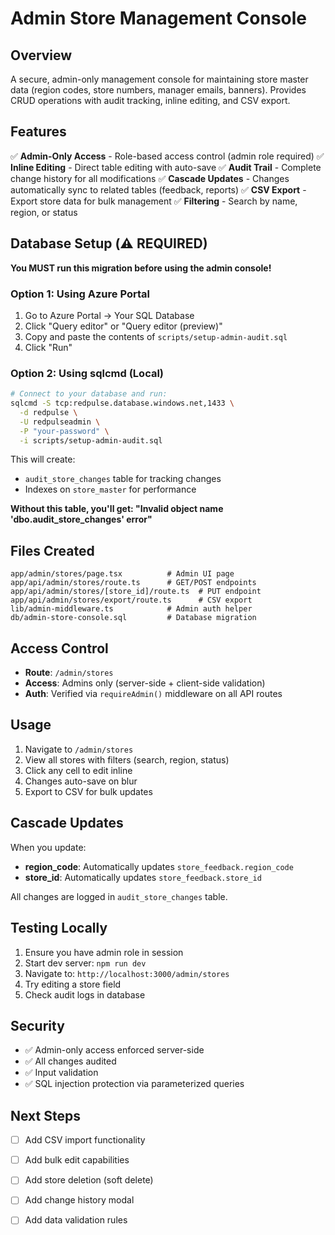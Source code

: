 # Admin Store Management Console

## Overview

A secure, admin-only management console for maintaining store master data (region codes, store numbers, manager emails, banners). Provides CRUD operations with audit tracking, inline editing, and CSV export.

## Features

✅ **Admin-Only Access** - Role-based access control (admin role required)
✅ **Inline Editing** - Direct table editing with auto-save
✅ **Audit Trail** - Complete change history for all modifications
✅ **Cascade Updates** - Changes automatically sync to related tables (feedback, reports)
✅ **CSV Export** - Export store data for bulk management
✅ **Filtering** - Search by name, region, or status

## Database Setup (⚠️ REQUIRED)

**You MUST run this migration before using the admin console!**

### Option 1: Using Azure Portal
1. Go to Azure Portal → Your SQL Database
2. Click "Query editor" or "Query editor (preview)"
3. Copy and paste the contents of `scripts/setup-admin-audit.sql`
4. Click "Run"

### Option 2: Using sqlcmd (Local)
```bash
# Connect to your database and run:
sqlcmd -S tcp:redpulse.database.windows.net,1433 \
  -d redpulse \
  -U redpulseadmin \
  -P "your-password" \
  -i scripts/setup-admin-audit.sql
```

This will create:
- `audit_store_changes` table for tracking changes
- Indexes on `store_master` for performance

**Without this table, you'll get: "Invalid object name 'dbo.audit_store_changes' error"**

## Files Created

```
app/admin/stores/page.tsx          # Admin UI page
app/api/admin/stores/route.ts      # GET/POST endpoints
app/api/admin/stores/[store_id]/route.ts  # PUT endpoint
app/api/admin/stores/export/route.ts      # CSV export
lib/admin-middleware.ts            # Admin auth helper
db/admin-store-console.sql         # Database migration
```

## Access Control

- **Route**: `/admin/stores`
- **Access**: Admins only (server-side + client-side validation)
- **Auth**: Verified via `requireAdmin()` middleware on all API routes

## Usage

1. Navigate to `/admin/stores`
2. View all stores with filters (search, region, status)
3. Click any cell to edit inline
4. Changes auto-save on blur
5. Export to CSV for bulk updates

## Cascade Updates

When you update:
- **region_code**: Automatically updates `store_feedback.region_code`
- **store_id**: Automatically updates `store_feedback.store_id`

All changes are logged in `audit_store_changes` table.

## Testing Locally

1. Ensure you have admin role in session
2. Start dev server: `npm run dev`
3. Navigate to: `http://localhost:3000/admin/stores`
4. Try editing a store field
5. Check audit logs in database

## Security

- ✅ Admin-only access enforced server-side
- ✅ All changes audited
- ✅ Input validation
- ✅ SQL injection protection via parameterized queries

## Next Steps

- [ ] Add CSV import functionality
- [ ] Add bulk edit capabilities
- [ ] Add store deletion (soft delete)
- [ ] Add change history modal
- [ ] Add data validation rules

